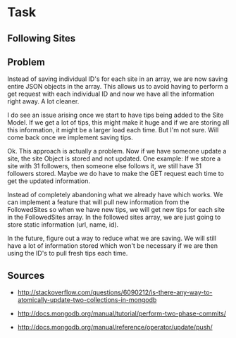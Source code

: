 # Task
## Following Sites

## Problem

Instead of saving individual ID's for each site in an array, we are now saving entire JSON objects in the array. This allows us to avoid having to perform a get request with each individual ID and now we have all the information right away. A lot cleaner.

I do see an issue arising once we start to have tips being added to the Site Model. If we get a lot of tips, this might make it huge and if we are storing all this information, it might be a larger load each time. But I'm not sure. Will come back once we implement saving tips.

Ok. This approach is actually a problem. Now if we have someone update a site, the site Object is stored and not updated. One example: If we store a site with 31 followers, then someone else follows it, we still have 31 followers stored. Maybe we do have to make the GET request each time to get the updated information.

Instead of completely abandoning what we already have which works. We can implement a feature that will pull new information from the FollowedSites so when we have new tips, we will get new tips for each site in the FollowedSites array. In the followed sites array, we are just going to store static information (url, name, id). 

In the future, figure out a way to reduce what we are saving. We will still have a lot of information stored which won't be necessary if we are then using the ID's to pull fresh tips each time.



## Sources
* http://stackoverflow.com/questions/6090212/is-there-any-way-to-atomically-update-two-collections-in-mongodb

* http://docs.mongodb.org/manual/tutorial/perform-two-phase-commits/

* http://docs.mongodb.org/manual/reference/operator/update/push/


